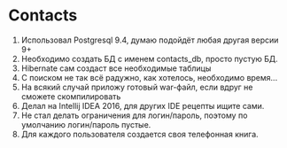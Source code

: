 # Contacts
 1. Использовал Postgrеsql 9.4, думаю подойдёт любая другая версии 9+
 2. Необходимо создать БД с именем contacts_db, просто пустую БД.
 3. Hibernate сам создаст все необходимые таблицы
 4. С поиском не так всё радужно, как хотелось, необходимо время...
 5. На всякий случай приложу готовый war-файл, если вдруг не сможете скомпилировать
 6. Делал на Intellij IDEA 2016, для других IDE рецепты ищите сами.
 7. Не стал делать ограничения для логин/пароль, поэтому по умолчанию логин/пароль пустые.
 8. Для каждого пользователя создается своя телефонная книга.